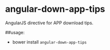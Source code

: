 # angular-down-app-tips
AngularJS directive for APP download tips.


##usage:
+ bower install `angular-down-app-tips`
